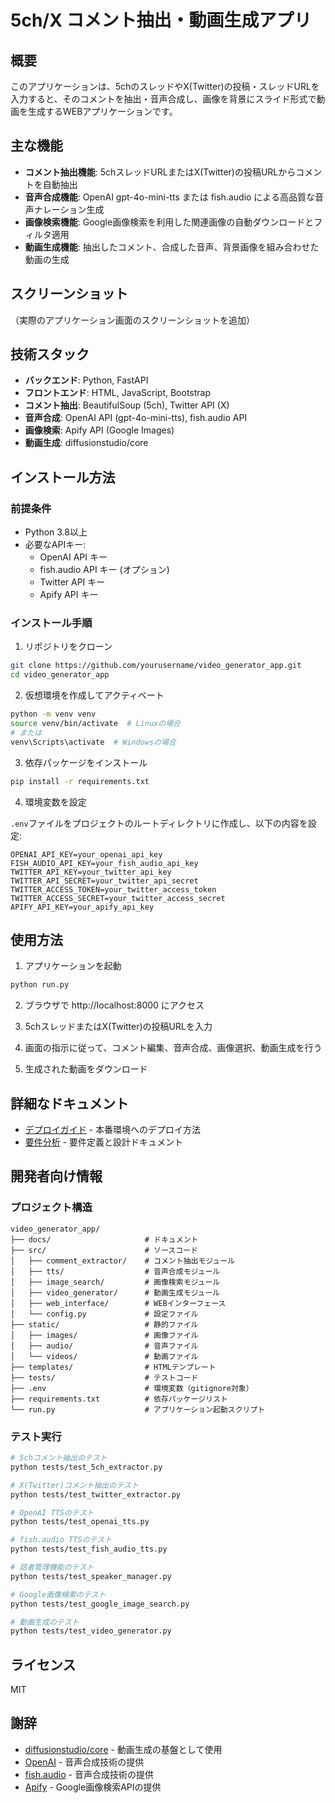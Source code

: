 # 5ch/X コメント抽出・動画生成アプリ

## 概要

このアプリケーションは、5chのスレッドやX(Twitter)の投稿・スレッドURLを入力すると、そのコメントを抽出・音声合成し、画像を背景にスライド形式で動画を生成するWEBアプリケーションです。

## 主な機能

- **コメント抽出機能**: 5chスレッドURLまたはX(Twitter)の投稿URLからコメントを自動抽出
- **音声合成機能**: OpenAI gpt-4o-mini-tts または fish.audio による高品質な音声ナレーション生成
- **画像検索機能**: Google画像検索を利用した関連画像の自動ダウンロードとフィルタ適用
- **動画生成機能**: 抽出したコメント、合成した音声、背景画像を組み合わせた動画の生成

## スクリーンショット

（実際のアプリケーション画面のスクリーンショットを追加）

## 技術スタック

- **バックエンド**: Python, FastAPI
- **フロントエンド**: HTML, JavaScript, Bootstrap
- **コメント抽出**: BeautifulSoup (5ch), Twitter API (X)
- **音声合成**: OpenAI API (gpt-4o-mini-tts), fish.audio API
- **画像検索**: Apify API (Google Images)
- **動画生成**: diffusionstudio/core

## インストール方法

### 前提条件

- Python 3.8以上
- 必要なAPIキー:
  - OpenAI API キー
  - fish.audio API キー (オプション)
  - Twitter API キー
  - Apify API キー

### インストール手順

1. リポジトリをクローン

```bash
git clone https://github.com/yourusername/video_generator_app.git
cd video_generator_app
```

2. 仮想環境を作成してアクティベート

```bash
python -m venv venv
source venv/bin/activate  # Linuxの場合
# または
venv\Scripts\activate  # Windowsの場合
```

3. 依存パッケージをインストール

```bash
pip install -r requirements.txt
```

4. 環境変数を設定

`.env`ファイルをプロジェクトのルートディレクトリに作成し、以下の内容を設定:

```
OPENAI_API_KEY=your_openai_api_key
FISH_AUDIO_API_KEY=your_fish_audio_api_key
TWITTER_API_KEY=your_twitter_api_key
TWITTER_API_SECRET=your_twitter_api_secret
TWITTER_ACCESS_TOKEN=your_twitter_access_token
TWITTER_ACCESS_SECRET=your_twitter_access_secret
APIFY_API_KEY=your_apify_api_key
```

## 使用方法

1. アプリケーションを起動

```bash
python run.py
```

2. ブラウザで http://localhost:8000 にアクセス

3. 5chスレッドまたはX(Twitter)の投稿URLを入力

4. 画面の指示に従って、コメント編集、音声合成、画像選択、動画生成を行う

5. 生成された動画をダウンロード

## 詳細なドキュメント

- [デプロイガイド](docs/deployment_guide.md) - 本番環境へのデプロイ方法
- [要件分析](docs/requirements_analysis.md) - 要件定義と設計ドキュメント

## 開発者向け情報

### プロジェクト構造

```
video_generator_app/
├── docs/                     # ドキュメント
├── src/                      # ソースコード
│   ├── comment_extractor/    # コメント抽出モジュール
│   ├── tts/                  # 音声合成モジュール
│   ├── image_search/         # 画像検索モジュール
│   ├── video_generator/      # 動画生成モジュール
│   ├── web_interface/        # WEBインターフェース
│   └── config.py             # 設定ファイル
├── static/                   # 静的ファイル
│   ├── images/               # 画像ファイル
│   ├── audio/                # 音声ファイル
│   └── videos/               # 動画ファイル
├── templates/                # HTMLテンプレート
├── tests/                    # テストコード
├── .env                      # 環境変数（gitignore対象）
├── requirements.txt          # 依存パッケージリスト
└── run.py                    # アプリケーション起動スクリプト
```

### テスト実行

```bash
# 5chコメント抽出のテスト
python tests/test_5ch_extractor.py

# X(Twitter)コメント抽出のテスト
python tests/test_twitter_extractor.py

# OpenAI TTSのテスト
python tests/test_openai_tts.py

# fish.audio TTSのテスト
python tests/test_fish_audio_tts.py

# 話者管理機能のテスト
python tests/test_speaker_manager.py

# Google画像検索のテスト
python tests/test_google_image_search.py

# 動画生成のテスト
python tests/test_video_generator.py
```

## ライセンス

MIT

## 謝辞

- [diffusionstudio/core](https://github.com/dylanler/agentic_video_generator) - 動画生成の基盤として使用
- [OpenAI](https://openai.com/) - 音声合成技術の提供
- [fish.audio](https://fish.audio/) - 音声合成技術の提供
- [Apify](https://apify.com/) - Google画像検索APIの提供
